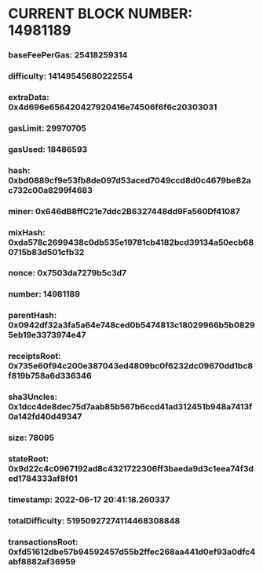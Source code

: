 # CURRENT BLOCK NUMBER: 14981189

### baseFeePerGas: 25418259314
### difficulty: 14149545680222554
### extraData: 0x4d696e656420427920416e74506f6f6c20303031
### gasLimit: 29970705
### gasUsed: 18486593
### hash: 0xbd0889cf9e53fb8de097d53aced7049ccd8d0c4679be82ac732c00a8299f4683
### miner: 0x646dB8ffC21e7ddc2B6327448dd9Fa560Df41087
### mixHash: 0xda578c2699438c0db535e19781cb4182bcd39134a50ecb680715b83d501cfb32
### nonce: 0x7503da7279b5c3d7
### number: 14981189
### parentHash: 0x0942df32a3fa5a64e748ced0b5474813c18029966b5b08295eb19e3373974e47
### receiptsRoot: 0x735e60f94c200e387043ed4809bc0f6232dc09670dd1bc8f819b758a6d336346
### sha3Uncles: 0x1dcc4de8dec75d7aab85b567b6ccd41ad312451b948a7413f0a142fd40d49347
### size: 78095
### stateRoot: 0x9d22c4c0967192ad8c4321722306ff3baeda9d3c1eea74f3ded1784333af8f01
### timestamp: 2022-06-17 20:41:18.260337
### totalDifficulty: 51950927274114468308848
### transactionsRoot: 0xfd51612dbe57b94592457d55b2ffec268aa441d0ef93a0dfc4abf8882af36959
